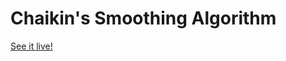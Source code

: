 # Chaikin's Smoothing Algorithm

[See it live!](https://www.khanacademy.org/computer-programming/chaikins-smoothing-algorithm/2654611482)



